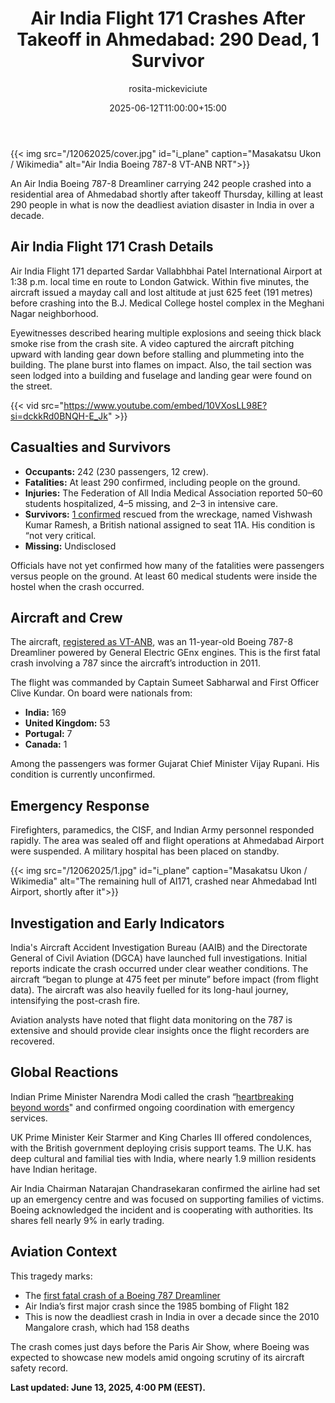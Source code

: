 ﻿---
title: "Air India Flight 171 Crashes After Takeoff in Ahmedabad: 290 Dead, 1 Survivor"
meta_title: "Air India Flight 171 Crash in Ahmedabad: what we know so far?"
description: "An Air India Boeing 787-8 Dreamliner carrying 242 people crashed into a residential area of Ahmedabad shortly after takeoff Thursday, killing at least 290 people"
date: 2025-06-12T11:00:00+15:00
draft: false
thumb: "/12062025/cover.jpg"
thumb_alt: "Air India Boeing 787-8 VT-ANB NRT"
author: "rosita-mickeviciute"
is_article: true
---

{{< img src="/12062025/cover.jpg" id="i\_plane" caption="Masakatsu Ukon / Wikimedia" alt="Air India Boeing 787-8 VT-ANB NRT">}}

An Air India Boeing 787-8 Dreamliner carrying 242 people crashed into a residential area of Ahmedabad shortly after takeoff Thursday, killing at least 290 people in what is now the deadliest aviation disaster in India in over a decade.

## Air India Flight 171 Crash Details

Air India Flight 171 departed Sardar Vallabhbhai Patel International Airport at 1:38 p.m. local time en route to London Gatwick. Within five minutes, the aircraft issued a mayday call and lost altitude at just 625 feet (191 metres) before crashing into the B.J. Medical College hostel complex in the Meghani Nagar neighborhood.

Eyewitnesses described hearing multiple explosions and seeing thick black smoke rise from the crash site. A video captured the aircraft pitching upward with landing gear down before stalling and plummeting into the building. The plane burst into flames on impact. Also, the tail section was seen lodged into a building and fuselage and landing gear were found on the street.

{{< vid src="https://www.youtube.com/embed/10VXosLL98E?si=dckkRd0BNQH-E_Jk" >}}

## Casualties and Survivors

- **Occupants:** 242 (230 passengers, 12 crew).
- **Fatalities:** At least 290 confirmed, including people on the ground.
- **Injuries:** The Federation of All India Medical Association reported 50–60 students hospitalized, 4–5 missing, and 2–3 in intensive care.
- **Survivors:** [1 confirmed](https://www.hindustantimes.com/india-news/ahmedabad-plane-crash-live-updates-air-india-flight-crashes-ahmedabad-airport-death-toll-news-101749717953751.html) rescued from the wreckage, named Vishwash Kumar Ramesh, a British national assigned to seat 11A. His condition is “not very critical.
- **Missing:** Undisclosed

Officials have not yet confirmed how many of the fatalities were passengers versus people on the ground. At least 60 medical students were inside the hostel when the crash occurred.

## Aircraft and Crew

The aircraft, [registered as VT-ANB](https://flightradar24.com/data/aircraft/vt-anb), was an 11-year-old Boeing 787-8 Dreamliner powered by General Electric GEnx engines. This is the first fatal crash involving a 787 since the aircraft’s introduction in 2011.

The flight was commanded by Captain Sumeet Sabharwal and First Officer Clive Kundar. On board were nationals from:

- **India:** 169
- **United Kingdom:** 53
- **Portugal:** 7
- **Canada:** 1

Among the passengers was former Gujarat Chief Minister Vijay Rupani. His condition is currently unconfirmed.

## Emergency Response

Firefighters, paramedics, the CISF, and Indian Army personnel responded rapidly. The area was sealed off and flight operations at Ahmedabad Airport were suspended. A military hospital has been placed on standby.

{{< img src="/12062025/1.jpg" id="i\_plane" caption="Masakatsu Ukon / Wikimedia" alt="The remaining hull of AI171, crashed near Ahmedabad Intl Airport, shortly after it">}}

## Investigation and Early Indicators

India's Aircraft Accident Investigation Bureau (AAIB) and the Directorate General of Civil Aviation (DGCA) have launched full investigations. Initial reports indicate the crash occurred under clear weather conditions. The aircraft “began to plunge at 475 feet per minute” before impact (from flight data). The aircraft was also heavily fuelled for its long-haul journey, intensifying the post-crash fire.

Aviation analysts have noted that flight data monitoring on the 787 is extensive and should provide clear insights once the flight recorders are recovered.

## Global Reactions

Indian Prime Minister Narendra Modi called the crash “[heartbreaking beyond words](https://www.thehindu.com/news/national/heartbreaking-beyond-words-pm-modi-on-ahmedabad-air-crash/article69686716.ece)" and confirmed ongoing coordination with emergency services.

UK Prime Minister Keir Starmer and King Charles III offered condolences, with the British government deploying crisis support teams. The U.K. has deep cultural and familial ties with India, where nearly 1.9 million residents have Indian heritage.

Air India Chairman Natarajan Chandrasekaran confirmed the airline had set up an emergency centre and was focused on supporting families of victims. Boeing acknowledged the incident and is cooperating with authorities. Its shares fell nearly 9% in early trading.

## Aviation Context

This tragedy marks:

- The [first fatal crash of a Boeing 787 Dreamliner](https://timesofindia.indiatimes.com/business/international-business/air-india-plane-crash-787-dreamliner-is-boeings-flagship-product-10-things-to-know-about-aircraft-model-involved-in-ahmedabad-crash/articleshow/121804872.cms)
- Air India’s first major crash since the 1985 bombing of Flight 182
- This is now the deadliest crash in India in over a decade since the 2010 Mangalore crash, which had 158 deaths

The crash comes just days before the Paris Air Show, where Boeing was expected to showcase new models amid ongoing scrutiny of its aircraft safety record.

**Last updated: June 13, 2025, 4:00 PM (EEST).**
